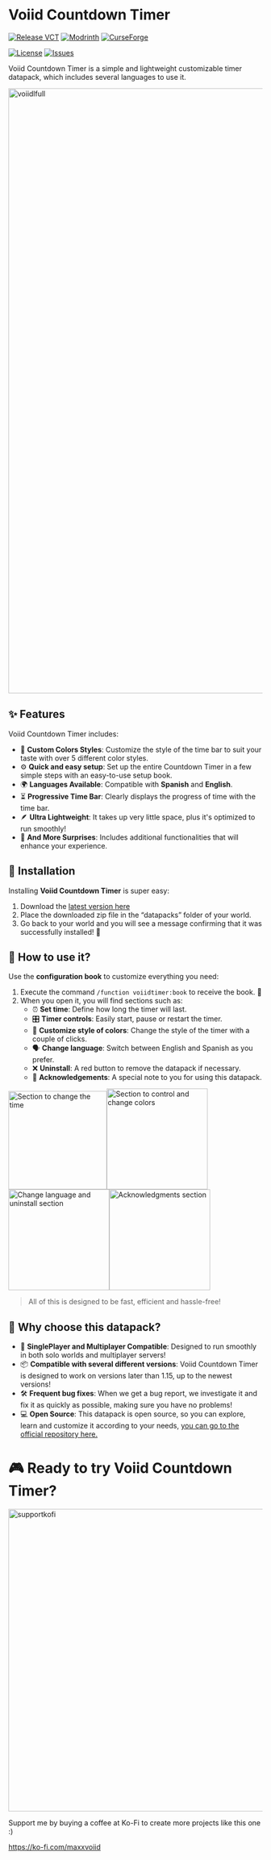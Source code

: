 # Voiid Countdown Timer
[![Release VCT](https://img.shields.io/github/v/release/Voiid-Studios/voiidcountdown?style=for-the-badge&logo=github&label=Release&color=e99600 "View the latest release")](https://github.com/Voiid-Studios/voiidcountdown/releases) [![Modrinth](https://img.shields.io/modrinth/dt/N6N9gUha?style=for-the-badge&logo=modrinth&label=Modrinth&color=%2300AF5C "View Modrinth page")](https://modrinth.com/datapack/voiid-countdown-timer) [![CurseForge](https://img.shields.io/curseforge/dt/1145327?style=for-the-badge&logo=curseforge&label=CurseForge&color=F16436 "View CurseForge page")](https://curseforge.com/minecraft/data-packs/vct-voiid-countdown-timer/)

[![License](https://img.shields.io/badge/license-example?style=for-the-badge&label=Voiid%20Studios&color=ffffff "View the Voiid Studios public license")](https://github.com/Voiid-Studios/voiidstudios/blob/main/LICENSE.md) [![Issues](https://img.shields.io/github/issues/Voiid-Studios/voiidcountdown?style=for-the-badge&logo=github&label=Issues&color=d605e0 "View or open an issue")](https://github.com/Voiid-Studios/voiidcountdown/issues)

Voiid Countdown Timer is a simple and lightweight customizable timer datapack, which includes several languages to use it.

<img src="https://i.ibb.co/Bj5TTFV/vctbannerfull.png" alt="voiidlfull" width="1200"/>

## ✨ Features
Voiid Countdown Timer includes:
- 🎨 **Custom Colors Styles**: Customize the style of the time bar to suit your taste with over 5 different color styles.
- ⚙️ **Quick and easy setup**: Set up the entire Countdown Timer in a few simple steps with an easy-to-use setup book.
- 🌍 **Languages Available**: Compatible with **Spanish** and **English**.
- ⏳ **Progressive Time Bar**: Clearly displays the progress of time with the time bar.
- 🪶 **Ultra Lightweight**: It takes up very little space, plus it's optimized to run smoothly!
- 🎁 **And More Surprises**: Includes additional functionalities that will enhance your experience.  

## 🚀 Installation
Installing **Voiid Countdown Timer** is super easy:
1. Download the [latest version here](https://github.com/Voiid-Studios/voiidcountdown/releases/latest)
2. Place the downloaded zip file in the “datapacks” folder of your world.
3. Go back to your world and you will see a message confirming that it was successfully installed! 🎉

## 📖 How to use it?
Use the **configuration book** to customize everything you need:
1. Execute the command `/function voiidtimer:book` to receive the book. 📘
2. When you open it, you will find sections such as:
   - ⏰ **Set time**: Define how long the timer will last.
   - 🎛️ **Timer controls**: Easily start, pause or restart the timer.
   - 🌈 **Customize style of colors**: Change the style of the timer with a couple of clicks.
   - 🗣️ **Change language**: Switch between English and Spanish as you prefer.
   - ❌ **Uninstall**: A red button to remove the datapack if necessary.
   - 💖 **Acknowledgements**: A special note to you for using this datapack.

<img src="https://i.ibb.co/CWJm2Xz/Screenshot-1.png" alt="Section to change the time" width="195"/><img src="https://i.ibb.co/Nstjg0J/Screenshot-2.png" alt="Section to control and change colors" width="200"/><img src="https://i.ibb.co/nghBfwX/Screenshot-3.png" alt="Change language and uninstall section" width="200"/><img src="https://i.ibb.co/yybBb9s/image.png" alt="Acknowledgments section" width="200"/>

> All of this is designed to be fast, efficient and hassle-free!

## 🌟 Why choose this datapack?
- 👥 **SinglePlayer and Multiplayer Compatible**: Designed to run smoothly in both solo worlds and multiplayer servers!
- 📦 **Compatible with several different versions**: Voiid Countdown Timer is designed to work on versions later than 1.15, up to the newest versions!
- 🛠️ **Frequent bug fixes**: When we get a bug report, we investigate it and fix it as quickly as possible, making sure you have no problems!
- 💻 **Open Source**: This datapack is open source, so you can explore, learn and customize it according to your needs, [you can go to the official repository here.](https://github.com/Voiid-Studios/voiidcountdown/)

# 🎮 Ready to try Voiid Countdown Timer?

<a href="https://ko-fi.com/maxxvoiid"><img src="https://i.ibb.co/jgDPgQc/supportme-red402x.png" alt="supportkofi" width="600"/></a>

Support me by buying a coffee at Ko-Fi to create more projects like this one :)

https://ko-fi.com/maxxvoiid
